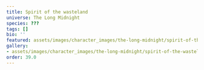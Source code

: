 ```yaml
---
title: Spirit of the wasteland
universe: The Long Midnight
species: ???
tags: []
bio: ''
featured: assets/images/character_images/the-long-midnight/spirit-of-the-wasteland/spirit.webp
gallery:
- assets/images/character_images/the-long-midnight/spirit-of-the-wasteland/spirit.webp
order: 39.0
---
```


